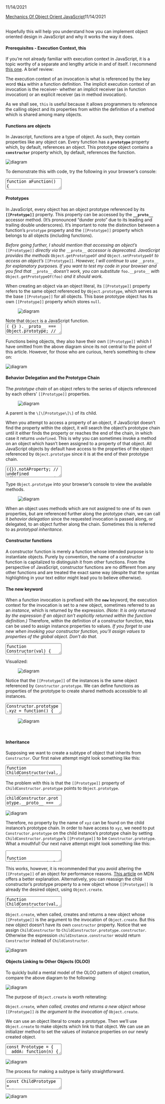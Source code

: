 11/14/2021
<div>
<a class="article_link" href="#oojs">Mechanics Of Object Orient JavaScript</a><time datetime="2021-11-14">11/14/2021</time>
<article id="oojs" loading="lazy">
<br>

Hopefully this will help you understand how you can implement object oriented design in JavaScript and why it works the way it does.

#### Prerequisites - Execution Context, this

If you’re not already familiar with execution context in JavaScript, it is a topic worthy of a separate and lengthy article in and of itself. I recommend [this one](https://web.archive.org/web/20180209163541/https://dmitripavlutin.com/gentle-explanation-of-this-in-javascript/). A brief review:

The execution context of an invocation is what is referenced by the key word **`this`** within a function definition. The implicit execution context of an invocation is the receiver- whether an implicit receiver (as in function invocation) or an explicit receiver (as in method invocation).

As we shall see, `this` is useful because it allows programmers to reference the calling object and its properties from within the definition of a method which is shared among many objects.

#### Functions are objects

In Javascript, functions are a type of object. As such, they contain properties like any object can. Every function has a **`prototype`** property which, by default, references an object. This prototype object contains a **`constructor`** property which, by default, references the function.

![diagram](images/2.svg)

To demonstrate this with code, try the following in your browser’s console:

<textarea>
function aFunction() {
  // ...
}

aFunction.prototype; // {constructor: ƒ}
aFunction.prototype.constructor === aFunction; // true
</textarea>

#### Prototypes

In JavaScript, every object has an object prototype referenced by its **`[[Prototype]]`** property. This property can be accessed by the **`__proto__`** accessor method. (It’s pronounced “dunder proto” due to its leading and trailing double underscores). It’s important to note the distinction between a function’s `prototype` property and the `[[Prototype]]` property which belongs to all objects (including functions).

*Before going further, I should mention that accessing an object’s* `[[Prototype]]` *directly via the* `__proto__` *accessor is deprecated. JavaScript provides the methods* `Object.getPrototypeOf` *and* `Object.setPrototypeOf` *to access an object’s* `[[Prototype]]`. *However, I will continue to use* `__proto__` *for explanatory purposes. If you want to test my code in your browser and you find that* `__proto__` *doesn’t work, you can substitute* `foo.__proto__` *with* `Object.getPrototypeOf(foo)` *and it should work.*

When creating an object via an object literal, its `[[Prototype]]` property refers to the same object referenced by `Object.prototype`, which serves as the base `[[Prototype]]` for all objects. This base prototype object has its own `[[Prototype]]` property which stores `null`.

<figure>

![diagram](images/3.svg)

</figure>
<figcaption>Note that <code>Object</code> is a JavaScript function.</figcaption>

<textarea>
( {} ).__proto__ === Object.prototype; // true;
Object.prototype.__proto__ === null; // true;
</textarea>
<br />

Functions being objects, they also have their own `[[Prototype]]` which I have omitted from the above diagram since its not central to the point of this article. However, for those who are curious, here’s something to chew on:

![diagram](images/4.svg)


#### Behavior Delegation and the Prototype Chain

The *prototype chain* of an object refers to the series of objects referenced by each others' `[[Prototype]]` properties.

<figure>

![diagram](images/5.svg)

</figure>
<figcaption>A parent is the <code>\[\[Prototype\]\]</code> of its child.</figcaption>

When you attempt to access a property of an object, if JavaScript doesn’t find the property within the object, it will search the object’s prototype chain until it either finds the property or reaches the end of the chain, in which case it returns `undefined`. This is why you can sometimes invoke a method on an object which hasn’t been assigned to a property of that object. All JavaScript objects by default have access to the properties of the object referenced by `Object.prototype` since it is at the end of their prototype chain.

<textarea>
({}).notAProperty; // undefined
({}).hasOwnProperty('foo'); // false
({}).toString(); // '[object Object]'
</textarea>
<br/>

Type `Object.prototype` into your browser’s console to view the available methods.

<figure>

![diagram](images/6.svg)

</figure>

When an object uses methods which are not assigned to one of its own properties, but are referenced further along the prototype chain, we can call it *behavior delegation* since the requested invocation is passed along, or delegated, to an object further along the chain. Sometimes this is referred to as *prototypal inheritance*.

#### Constructor functions

A constructor function is merely a function whose intended purpose is to instantiate objects. Purely by convention, the name of a constructor function is capitalized to distinguish it from other functions. From the perspective of JavaScript, constructor functions are no different from any other functions and are treated the exact same way (despite that the syntax highlighting in your text editor might lead you to believe otherwise).

#### The new keyword

When a function invocation is prefixed with the **`new`** keyword, the execution context for the invocation is set to a new object, sometimes referred to as an *instance*, which is returned by the expression. *(Note: It is only returned by the expression if an object isn’t explicitly returned within the function definition.)* Therefore, within the definition of a constructor function, **`this`** can be used to assign instance properties to values. *If you forget to use new when invoking your constructor function, you’ll assign values to properties of the global object. Don’t do that.*

<textarea>
function Constructor(val) {
  this.foo = val;
}

const instance = new Constructor('bar');
instance.__proto__ === Constructor.prototype; // true

const instance2 = new Constructor('baz');
instatnce2.__proto__ === Constructor.prototype; // true

instance.foo; // 'bar'
instance2.foo; // 'baz'
</textarea>
<br/>

Visualized:

<figure>

![diagram](images/7.svg)

</figure>

Notice that the `[[Prototype]]` of the instances is the same object referenced by `Constructor.prototype`. We can define functions as properties of the prototype to create shared methods accessible to all instances.

<textarea>
Constructor.prototype.xyz = function() {
  return this;
}

instance.xyz();                 //  {foo: 'bar'}
instance2.xyz();                // {foo: 'baz'}
instance.hasOwnProperty('xyz'); // false;
</textarea>

<figure>

![diagram](images/8.svg)

</figure>
<br />

#### Inheritance

Supposing we want to create a subtype of object that inherits from `Constructor`. Our first naive attempt might look something like this:

<textarea>
function ChildConstructor(val, ownValue) {
  Constructor.call(this, val);
  this.qux = ownValue;
}

const childInstance = new ChildConstructor('xyzzy', 5);

childInstance.xyz(); // Uncaught TypeError:
                     // childInstance.xyz is not a function
</textarea>                    
<br />

The problem with this is that the `[[Prototype]]` property of `ChildConstructor.prototype` points to `Object.prototype`.

<textarea>
childConstructor.prototype.__proto__ === Object.prototype;
// true
</textarea>
<br />

![diagram](images/9.svg)
<br />

Therefore, no property by the name of `xyz` can be found on the child instance’s prototype chain. In order to have access to `xyz`, we need to put `Constructor.prototype` on the child instance’s prototype chain by setting `ChildConstructor.prototype`’s `[[Prototype]]` to be `Constructor.prototype`.  What a mouthful! Our next naive attempt might look something like this:

<textarea>

function ChildConstructor(val, ownValue) {
  Constructor.call(this, val);
  this.qux = ownValue;
}

ChildConstructor.prototype.__proto__ = Constructor.prototype;

const childInstance = new ChildConstructor('xyzzy', 5);

childInstance.xyz(); // {foo: 'xyzzy', qux: 5}

</textarea>
<br />

This works, however, it is recommended that you avoid altering the `[[Prototype]]` of an object for performance reasons. [This article](https://developer.mozilla.org/en-US/docs/Web/JavaScript/Reference/Global_Objects/Object/setPrototypeOf) on MDN offers a better explanation. Alternatively, you can reassign the child constructor’s prototype property to a new object whose `[[Prototype]]` is already the desired object, using `Object.create`.

<textarea>
function ChildConstructor(val, ownValue) {
  Constructor.call(this, val);
  this.qux = ownValue;
}

ChildConstructor.prototype = Object.create(Constructor.prototype);
ChildConstructor.prototype.constructor = ChildConstructor;

ChildConstructor.prototype.childFunction = function() {
  return this.foo;
}

const childInstance = new ChildConstructor('xyzzy', 5);

childInstance.xyz();                                    
// {foo: 'xyzzy', qux: 5}
childInstance.childFunction();                          
// 'xyzzzy';
childInstance.qux;                                      
// 5
childInstance.__proto__ === ChildConstructor.prototype;
// true
childInstance.constructor === ChildConstructor;         
// true

</textarea>
<br />

`Object.create`, when called, creates and returns a new object whose `[[Prototype]]` is the argument to the invocation of `Object.create`. But this new object doesn’t have its own `constructor` property. Notice that we assign `ChildConstructor` to `ChildConstructor.prototype.constructor`. Otherwise the expression `childInstance.constructor` would return `Constructor` instead of `ChildConstructor`.

![diagram](images/10.svg)

#### Objects Linking to Other Objects (OLOO)

To quickly build a mental model of the OLOO pattern of object creation, compare the above diagram to the following:

![diagram](images/11.svg)
<br />

The purpose of `Object.create` is worth reiterating:  

`Object.create`*, when called, creates and returns a new object whose* `[[Prototype]]` *is the argument to the invocation of* `Object.create`.

We can use an object literal to create a prototype. Then we’ll use `Object.create` to make objects which link to that object. We can use an initializer method to set the values of instance properties on our newly created object.

<textarea>
const Prototype = {
  addA: function(n) {
    return this.a + n;
  }

  init: function(n) {
    this.a = a;
    return this;
  }
}

const instance = Object.create(Prototype).init(20);

instance.a;                       // 20
instance.addA(10);                // 30
instance.__proto__ === Prototype; // true
</textarea>
<br />

![diagram](images/12.svg)
<br />

The process for making a subtype is fairly straightforward.
<br />

<textarea>
const ChildPrototype = Object.create(Prototype);
ChildPrototype.init = function(a, b) {
  Prototype.init(this, a);
  this.b = b;
  return this;
};

const childInstance = Object.create(ChildPrototype).init(5, 7);
childInstance;         // {a: 5, b: 7}
childInstance.addA(3); // 8
childInstance.__proto__ === ChildPrototype; // true
childInstance.hasOwnPrototype('addA');      // false
</textarea>
<br />

![diagram](images/13.svg)
<br />

</article>
</div>

